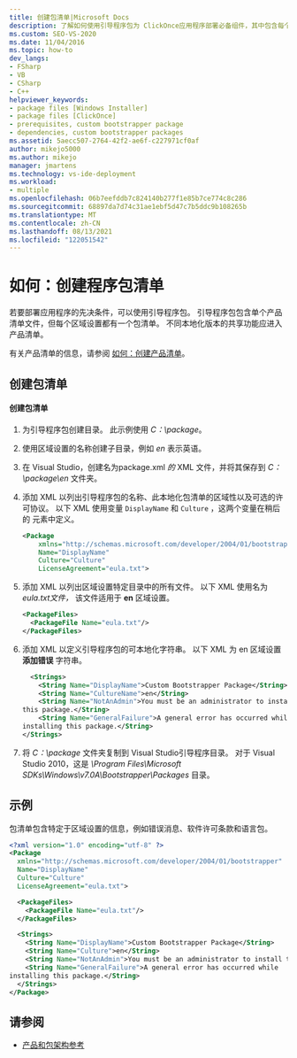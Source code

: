 ```yaml
---
title: 创建包清单|Microsoft Docs
description: 了解如何使用引导程序包为 ClickOnce应用程序部署必备组件，其中包含每个区域设置包清单。
ms.custom: SEO-VS-2020
ms.date: 11/04/2016
ms.topic: how-to
dev_langs:
- FSharp
- VB
- CSharp
- C++
helpviewer_keywords:
- package files [Windows Installer]
- package files [ClickOnce]
- prerequisites, custom bootstrapper package
- dependencies, custom bootstrapper packages
ms.assetid: 5aecc507-2764-42f2-ae6f-c227971cf0af
author: mikejo5000
ms.author: mikejo
manager: jmartens
ms.technology: vs-ide-deployment
ms.workload:
- multiple
ms.openlocfilehash: 06b7eefddb7c824140b277f1e85b7ce774c8c286
ms.sourcegitcommit: 68897da7d74c31ae1ebf5d47c7b5ddc9b108265b
ms.translationtype: MT
ms.contentlocale: zh-CN
ms.lasthandoff: 08/13/2021
ms.locfileid: "122051542"
---
```

# <a name="how-to-create-a-package-manifest"></a>如何：创建程序包清单
若要部署应用程序的先决条件，可以使用引导程序包。 引导程序包包含单个产品清单文件，但每个区域设置都有一个包清单。 不同本地化版本的共享功能应进入产品清单。

 有关产品清单的信息，请参阅 [如何：创建产品清单](../deployment/how-to-create-a-product-manifest.md)。

## <a name="create-the-package-manifest"></a>创建包清单

#### <a name="to-create-the-package-manifest"></a>创建包清单

1. 为引导程序包创建目录。 此示例使用 *C：\package*。

2. 使用区域设置的名称创建子目录，例如 *en* 表示英语。

3. 在 Visual Studio，创建名为package.xml *的* XML 文件，并将其保存到 *C：\package\en* 文件夹。

4. 添加 XML 以列出引导程序包的名称、此本地化包清单的区域性以及可选的许可协议。 以下 XML 使用变量 `DisplayName` 和 `Culture` ，这两个变量在稍后的 元素中定义。

    ```xml
    <Package
        xmlns="http://schemas.microsoft.com/developer/2004/01/bootstrapper"
        Name="DisplayName"
        Culture="Culture"
        LicenseAgreement="eula.txt">
    ```

5. 添加 XML 以列出区域设置特定目录中的所有文件。 以下 XML 使用名为 *eula.txt文件，* 该文件适用于 **en** 区域设置。

    ```xml
    <PackageFiles>
      <PackageFile Name="eula.txt"/>
    </PackageFiles>
    ```

6. 添加 XML 以定义引导程序包的可本地化字符串。 以下 XML 为 en 区域设置 **添加错误** 字符串。

    ```xml
      <Strings>
        <String Name="DisplayName">Custom Bootstrapper Package</String>
        <String Name="CultureName">en</String>
        <String Name="NotAnAdmin">You must be an administrator to install
    this package.</String>
        <String Name="GeneralFailure">A general error has occurred while
    installing this package.</String>
    </Strings>
    ```

7. 将 *C：\package* 文件夹复制到 Visual Studio引导程序目录。 对于 Visual Studio 2010，这是 *\Program Files\Microsoft SDKs\Windows\v7.0A\Bootstrapper\Packages* 目录。

## <a name="example"></a>示例
 包清单包含特定于区域设置的信息，例如错误消息、软件许可条款和语言包。

```xml
<?xml version="1.0" encoding="utf-8" ?>
<Package
  xmlns="http://schemas.microsoft.com/developer/2004/01/bootstrapper"
  Name="DisplayName"
  Culture="Culture"
  LicenseAgreement="eula.txt">

  <PackageFiles>
    <PackageFile Name="eula.txt"/>
  </PackageFiles>

  <Strings>
    <String Name="DisplayName">Custom Bootstrapper Package</String>
    <String Name="Culture">en</String>
    <String Name="NotAnAdmin">You must be an administrator to install this package.</String>
    <String Name="GeneralFailure">A general error has occurred while
installing this package.</String>
  </Strings>
</Package>
```

## <a name="see-also"></a>请参阅
- [产品和包架构参考](../deployment/product-and-package-schema-reference.md)